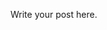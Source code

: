 <!-- 
.. title: Test Post
.. slug: test-post
.. date: 2015-06-08 22:29:03 UTC+10:00
.. tags: 
.. category: 
.. link: 
.. description: 
.. type: text
-->

Write your post here.
